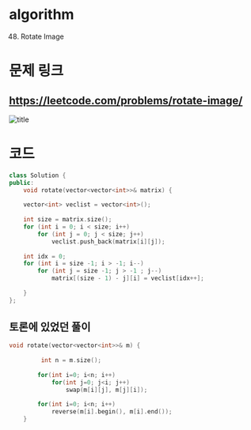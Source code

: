 # algorithm 
48. Rotate Image
  
  
# 문제 링크  
## https://leetcode.com/problems/rotate-image/

![title](https://github.com/jungmin3834/algorithm/blob/master/image/rotate-image.PNG)

# 코드 

```cpp
class Solution {
public:
    void rotate(vector<vector<int>>& matrix) {
        
    vector<int> veclist = vector<int>();
	
	int size = matrix.size();
	for (int i = 0; i < size; i++)
		for (int j = 0; j < size; j++)
			veclist.push_back(matrix[i][j]);
        
	int idx = 0;
	for (int i = size -1; i > -1; i--)
		for (int j = size -1; j > -1 ; j--)
			matrix[(size - 1) - j][i] = veclist[idx++];
        
    }
};
```

## 토론에 있었던 풀이
```cpp
void rotate(vector<vector<int>>& m) {
        
         int n = m.size();
        
        for(int i=0; i<n; i++)
            for(int j=0; j<i; j++)
                swap(m[i][j], m[j][i]);
        
        for(int i=0; i<n; i++)
            reverse(m[i].begin(), m[i].end());
    }
```
